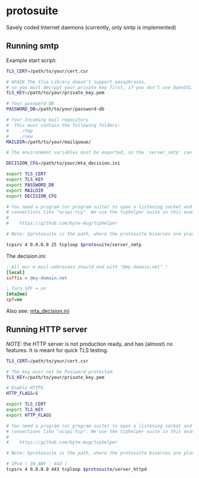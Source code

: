# protosuite
Savely coded Internet daemons (currently, only smtp is implemented)



## Running smtp

Example start script:
```sh
TLS_CERT=/path/to/your/cert.csr

# AFAIK The tlse Library doesn't support passphrases,
# so you must decrypt your private key first, if you don't use OpenSSL!
TLS_KEY=/path/to/your/private_key.pem

# Your password DB
PASSWORD_DB=/path/to/your/password-db

# Your Incoming mail repository
#  This must contain the following folders:
#    ./tmp
#    ./new
MAILDIR=/path/to/your/mailqueue/

# The environment variables must be exported, so the 'server_smtp' can see them.

DECISION_CFG=/path/to/your/mta_decision.ini

export TLS_CERT
export TLS_KEY
export PASSWORD_DB
export MAILDIR
export DECISION_CFG

# You need a program (or program suite) to open a listening socket and accept
# connections like "ucspi-tcp". We use the tcphelper suite in this example.
#
#    https://github.com/byte-mug/tcphelper

# Note: $protosuite is the path, where the protosuite binaries are placed.

tcpsrv 4 0.0.0.0 25 tcploop $protosuite/server_smtp


```

The decision.ini:

```ini
; All our e-mail-addresses should end with "@my-domain.net" !
[local]
suffix = @my-domain.net

; Turn SPF = on
[mta2me]
spf=on
```

Also see: [mta_decision.ini](./example/mta_decision.ini)

## Running HTTP server

*NOTE:* the HTTP server is not production ready, and has (almost) no features. It is meant for quick TLS testing.

```sh
TLS_CERT=/path/to/your/cert.csr

# The key must not be Password protected.
TLS_KEY=/path/to/your/private_key.pem

# Enable HTTPS
HTTP_FLAGS=S

export TLS_CERT
export TLS_KEY
export HTTP_FLAGS

# You need a program (or program suite) to open a listening socket and accept
# connections like "ucspi-tcp". We use the tcphelper suite in this example.
#
#    https://github.com/byte-mug/tcphelper

# Note: $protosuite is the path, where the protosuite binaries are placed.

# IPv4 ( IN_ANY : 443 )
tcpsrv 4 0.0.0.0 443 tcploop $protosuite/server_httpd

```
